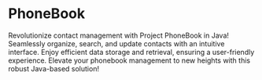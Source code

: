 # PhoneBook
Revolutionize contact management with Project PhoneBook in Java! Seamlessly organize, search, and update contacts with an intuitive interface. Enjoy efficient data storage and retrieval, ensuring a user-friendly experience. Elevate your phonebook management to new heights with this robust Java-based solution!
